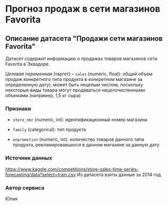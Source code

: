 # Прогноз продаж в сети магазинов Favorita

## Описание датасетa "Продажи сети магазинов Favorita"

Датасет содержит информацию о продажах товаров магазинов сети Favorita в Эквадоре.

*Целевая переменная* (таргет) – `sales` (numeric, float): общий объем продаж конкретного типа продукта в конкретном магазине за определенную дату), может быть нецелым числом, поскольку некоторые виды товара могут продаваться нецелочисленными объемами (например, 1,5 кг сыра)

### Признаки
- `store_nbr` (numeric, int): идентификационный номер магазина

- `family` (categorical): тип продукта
- `onpromotion` (numeric, int): количество товаров данного типа продукта, рекламировавшихся в данном магазине за данную дату

### Источник данных
https://www.kaggle.com/competitions/store-sales-time-series-forecasting/data?select=train.csv
Из датасета взяты данные за 2014 год.


### Автор сервиса
Юлия
